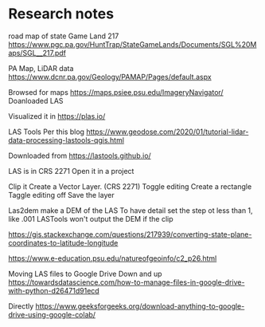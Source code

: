 # Research notes

road map of state Game Land 217
https://www.pgc.pa.gov/HuntTrap/StateGameLands/Documents/SGL%20Maps/SGL__217.pdf

PA Map, LiDAR data
https://www.dcnr.pa.gov/Geology/PAMAP/Pages/default.aspx

Browsed for maps
https://maps.psiee.psu.edu/ImageryNavigator/
Doanloaded LAS

Visualized it in
https://plas.io/

LAS Tools
Per this blog
https://www.geodose.com/2020/01/tutorial-lidar-data-processing-lastools-qgis.html

Downloaded from
https://lastools.github.io/

LAS is in CRS 2271
Open it in a project

Clip it
Create a Vector Layer. (CRS 2271)
Toggle editing
Create a rectangle
Taggle editing off
Save the layer

Las2dem
make a DEM of the LAS
To have detail set the step ot less than 1, like .001
LASTools won't output the DEM if the clip


https://gis.stackexchange.com/questions/217939/converting-state-plane-coordinates-to-latitude-longitude

https://www.e-education.psu.edu/natureofgeoinfo/c2_p26.html

Moving LAS files to Google Drive
Down and up
https://towardsdatascience.com/how-to-manage-files-in-google-drive-with-python-d26471d91ecd

Directly
https://www.geeksforgeeks.org/download-anything-to-google-drive-using-google-colab/


